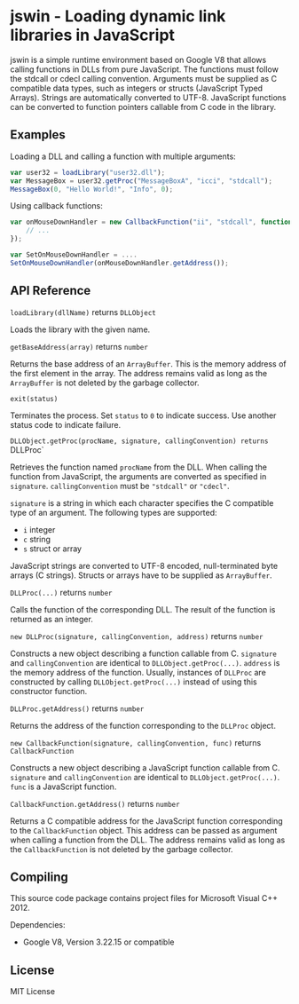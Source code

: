 # jswin - Loading dynamic link libraries in JavaScript

jswin is a simple runtime environment based on Google V8 that allows calling functions in DLLs from pure JavaScript. The functions must follow the stdcall or cdecl calling convention. Arguments must be supplied as C compatible data types, such as integers or structs (JavaScript Typed Arrays). Strings are automatically converted to UTF-8. JavaScript functions can be converted to function pointers callable from C code in the library.

## Examples

Loading a DLL and calling a function with multiple arguments:

```javascript
var user32 = loadLibrary("user32.dll");
var MessageBox = user32.getProc("MessageBoxA", "icci", "stdcall");
MessageBox(0, "Hello World!", "Info", 0);
```

Using callback functions:

```javascript
var onMouseDownHandler = new CallbackFunction("ii", "stdcall", function(x, y) {
    // ...
});

var SetOnMouseDownHandler = ....
SetOnMouseDownHandler(onMouseDownHandler.getAddress());
```

## API Reference

`loadLibrary(dllName)` returns `DLLObject`

Loads the library with the given name.

`getBaseAddress(array)` returns `number`

Returns the base address of an `ArrayBuffer`. This is the memory address of the first element in the array. The address remains valid as long as the `ArrayBuffer` is not deleted by the garbage collector.

`exit(status)`

Terminates the process. Set `status` to `0` to indicate success. Use another status code to indicate failure.

`DLLObject.getProc(procName, signature, callingConvention) returns `DLLProc`

Retrieves the function named `procName` from the DLL. When calling the function from JavaScript, the arguments are converted as specified in `signature`. `callingConvention` must be `"stdcall"` or `"cdecl"`.

`signature` is a string in which each character specifies the C compatible type of an argument. The following types are supported:

* `i` integer
* `c` string
* `s` struct or array

JavaScript strings are converted to UTF-8 encoded, null-terminated byte arrays (C strings). Structs or arrays have to be supplied as `ArrayBuffer`.

`DLLProc(...)` returns `number`

Calls the function of the corresponding DLL. The result of the function is returned as an integer.

`new DLLProc(signature, callingConvention, address)` returns `number`

Constructs a new object describing a function callable from C. `signature` and `callingConvention` are identical to `DLLObject.getProc(...)`. `address` is the memory address of the function. Usually, instances of `DLLProc` are constructed by calling `DLLObject.getProc(...)` instead of using this constructor function.

`DLLProc.getAddress()` returns `number`

Returns the address of the function corresponding to the `DLLProc` object.

`new CallbackFunction(signature, callingConvention, func)` returns `CallbackFunction`

Constructs a new object describing a JavaScript function callable from C. `signature` and `callingConvention` are identical to `DLLObject.getProc(...)`. `func` is a JavaScript function.

`CallbackFunction.getAddress()` returns `number`

Returns a C compatible address for the JavaScript function corresponding to the `CallbackFunction` object. This address can be passed as argument when calling a function from the DLL. The address remains valid as long as the `CallbackFunction` is not deleted by the garbage collector.

## Compiling

This source code package contains project files for Microsoft Visual C++ 2012.

Dependencies:

* Google V8, Version 3.22.15 or compatible

## License

MIT License
